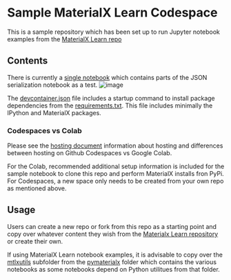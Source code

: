 # Sample MaterialX Learn Codespace

This is a sample repository which has been set up to run Jupyter notebook examples
from the [MaterialX Learn repo](https://github.com/kwokcb/MaterialX_Learn)

## Contents

There is currently a [single notebook](https://github.com/kwokcb/MaterialX_Learn_Sample_Codespace/blob/main/notebooks/mtxl_json_notebook.ipynb) which contains parts of the JSON serialization notebook as a test.
![image](https://github.com/kwokcb/MaterialX_Learn_Sample_Codespace/assets/49369885/9a080432-25ac-472a-ab25-a6bea02765eb)

The [devcontainer.json](https://github.com/kwokcb/MaterialX_Learn_Sample_Codespace/blob/main/.devcontainer/devcontainer.json) file includes a startup command to install package dependencies from the [requirements.txt](https://github.com/kwokcb/MaterialX_Learn_Sample_Codespace/blob/main/requirements.txt).
This file includes minimally the IPython and MaterialX packages. 

### Codespaces vs Colab

Please see the [hosting document](https://kwokcb.github.io/MaterialX_Learn/documents/hosting.html) information about hosting and differences between hosting on Github Codespaces vs Google Colab.

For the Colab, recommended additional setup information is included for the sample notebook to clone this repo and perform MaterialX installs fron PyPi.
For Codespaces, a new space only needs to be created from your own repo as mentioned above. 

## Usage

Users can create a new repo or fork from this repo as a starting point and copy over whatever content they wish from the [Materialx Learn repository](https://github.com/kwokcb/MaterialX_Learn/) or create their own.

If using MaterialX Learn notebook examples, it is advisable to copy over the [mtlxutils](https://github.com/kwokcb/MaterialX_Learn/tree/main/pymaterialx/mtlxutils) subfolder from the [pymaterialx](https://github.com/kwokcb/MaterialX_Learn/tree/main/pymaterialx) folder which contains
the various notebooks as some notebooks depend on Python utilitues from that folder.

